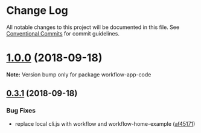 # Change Log

All notable changes to this project will be documented in this file.
See [Conventional Commits](https://conventionalcommits.org) for commit guidelines.

<a name="1.0.0"></a>
# [1.0.0](https://github.com/havardh/workflow/compare/workflow-app-code@0.3.1...workflow-app-code@1.0.0) (2018-09-18)

**Note:** Version bump only for package workflow-app-code





<a name="0.3.1"></a>
## [0.3.1](https://github.com/havardh/workflow/compare/workflow-app-code@0.3.0...workflow-app-code@0.3.1) (2018-09-18)


### Bug Fixes

* replace local cli.js with workflow and workflow-home-example ([af45171](https://github.com/havardh/workflow/commit/af45171))
